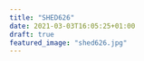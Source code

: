 ```yaml
---
title: "SHED626"
date: 2021-03-03T16:05:25+01:00
draft: true
featured_image: "shed626.jpg"
---
```


